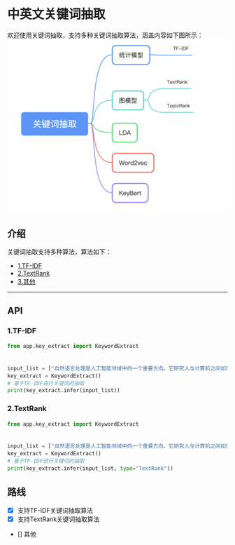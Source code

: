 #  中英文关键词抽取
欢迎使用关键词抽取，支持多种关键词抽取算法，涵盖内容如下图所示：
![image](images/main.png)



## 介绍

关键词抽取支持多种算法，算法如下：
- [1.TF-IDF](#1TF-IDF)
- [2.TextRank](#2TextRank)
- [3.其他](#3其他)




---
## API



### 1.TF-IDF


```python
from app.key_extract import KeywordExtract

    
input_list = ["自然语言处理是人工智能领域中的一个重要方向。它研究人与计算机之间如何使用自然语言进行有效沟通。"]
key_extract = KeywordExtract()
# 基于TF-IDF进行关键词的抽取
print(key_extract.infer(input_list))

```

### 2.TextRank


```python
from app.key_extract import KeywordExtract

    
input_list = ["自然语言处理是人工智能领域中的一个重要方向。它研究人与计算机之间如何使用自然语言进行有效沟通。"]
key_extract = KeywordExtract()
# 基于TF-IDF进行关键词的抽取
print(key_extract.infer(input_list, type="TextRank"))

```


## 路线

* [X] 支持TF-IDF关键词抽取算法
* [X] 支持TextRank关键词抽取算法
* [] 其他

